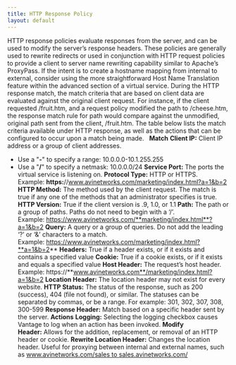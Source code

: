 ```yaml
---
title: HTTP Response Policy
layout: default
---
```

HTTP response policies evaluate responses from the server, and can be used to modify the server’s response headers. These policies are generally used to rewrite redirects or used in conjunction with HTTP request policies to provide a client to server name rewriting capability similar to Apache’s ProxyPass. If the intent is to create a hostname mapping from internal to external, consider using the more straightforward Host Name Translation feature within the advanced section of a virtual service. During the HTTP response match, the match criteria that are based on client data are evaluated against the original client request. For instance, if the client requested /fruit.htm, and a request policy modified the path to /cheese.htm, the response match rule for path would compare against the unmodified, original path sent from the client, /fruit.htm. The table below lists the match criteria available under HTTP response, as well as the actions that can be configured to occur upon a match being made.  
**Match** **Client IP:** Client IP address or a group of client addresses.

* Use a "**-**" to specify a range: 10.0.0.0-10.1.255.255
* Use a "**/**" to specify a netmask: 10.0.0.0/24 **Service Port:** The ports the virtual service is listening on. **Protocol Type:** HTTP or HTTPS. Example: **https:**//www.avinetworks.com/marketing/index.html?a=1&b=2 **HTTP Method:** The method used by the client request. The match is true if any one of the methods that an administrator specifies is true. **HTTP Version:** True if the client version is .9, 1.0, or 1.1 **Path:** The path or a group of paths. Paths do not need to begin with a ‘/’. Example: https://www.avinetworks.com/**marketing/index.html**?a=1&b=2 **Query:** A query or a group of queries. Do not add the leading ‘?’ or ‘&’ characters to a match. Example: https://www.avinetworks.com/marketing/index.html?**a=1&b=2** **Headers:** True if a header exists, or if it exists and contains a specified value **Cookie:** True if a cookie exists, or if it exists and equals a specified value **Host Header:** The request’s host header. Example: https://**www.avinetworks.com**/marketing/index.html?a=1&b=2 **Location Header:** The location header may not exist for every website. **HTTP Status:** The status of the response, such as 200 (success), 404 (file not found), or similar. The statuses can be separated by commas, or be a range. For example: 301, 302, 307, 308, 300-599 **Response Header:** Match based on a specific header sent by the server. **Actions** **Logging:** Selecting the logging checkbox causes Vantage to log when an action has been invoked. **Modify Header:** Allows for the addition, replacement, or removal of an HTTP header or cookie. **Rewrite Location Header:** Changes the location header. Useful for proxying between internal and external names, such as www.avinetworks.com/sales to sales.avinetworks.com/

 